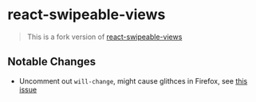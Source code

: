 # react-swipeable-views

> This is a fork version of [react-swipeable-views](https://github.com/oliviertassinari/react-swipeable-views)


## Notable Changes
- Uncomment out `will-change`, might cause glithces in Firefox, see [this issue](https://github.com/oliviertassinari/react-swipeable-views/issues/380)
